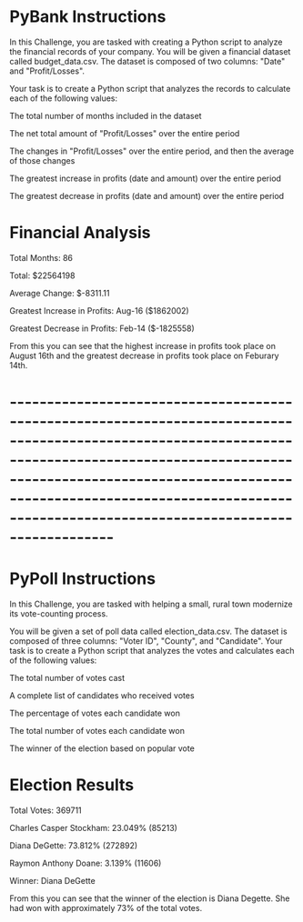 # PyBank Instructions
In this Challenge, you are tasked with creating a Python script to analyze the financial records of your company. You will be given a financial dataset called budget_data.csv. The dataset is composed of two columns: "Date" and "Profit/Losses".

Your task is to create a Python script that analyzes the records to calculate each of the following values:

The total number of months included in the dataset

The net total amount of "Profit/Losses" over the entire period

The changes in "Profit/Losses" over the entire period, and then the average of those changes

The greatest increase in profits (date and amount) over the entire period

The greatest decrease in profits (date and amount) over the entire period


  # Financial Analysis
  
  Total Months: 86
  
  Total: $22564198
  
  Average Change: $-8311.11
  
  Greatest Increase in Profits: Aug-16 ($1862002)
  
  Greatest Decrease in Profits: Feb-14 ($-1825558)
  
  
  From this you can see that the highest increase in profits took place on August 16th and the greatest decrease in profits took place on Feburary 14th.


# ----------------------------------------------------------------------------------------------------------------------------------------------------------------------------------------------------------------------------------------------------------------------------------------


# PyPoll Instructions
In this Challenge, you are tasked with helping a small, rural town modernize its vote-counting process.

You will be given a set of poll data called election_data.csv. The dataset is composed of three columns: "Voter ID", "County", and "Candidate". Your task is to create a Python script that analyzes the votes and calculates each of the following values:

The total number of votes cast

A complete list of candidates who received votes

The percentage of votes each candidate won

The total number of votes each candidate won

The winner of the election based on popular vote

  # Election Results
  
  Total Votes: 369711
  
  
  Charles Casper Stockham: 23.049% (85213)
  
  Diana DeGette: 73.812% (272892)
  
  Raymon Anthony Doane: 3.139% (11606)
  
  
  Winner: Diana DeGette
  
  From this you can see that the winner of the election is Diana Degette. She had won with approximately 73% of the total votes.
